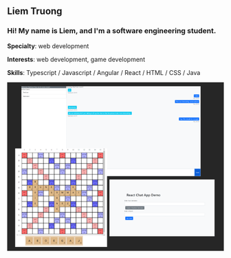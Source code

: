 ## Liem Truong

### Hi! My name is Liem, and I'm a software engineering student.


**Specialty**: web development  

**Interests**: web development, game development  

**Skills**: Typescript / Javascript / Angular / React / HTML / CSS / Java  

![github banner](https://github.com/lt101/lt101/blob/main/github%20banner%20smaller.PNG)
